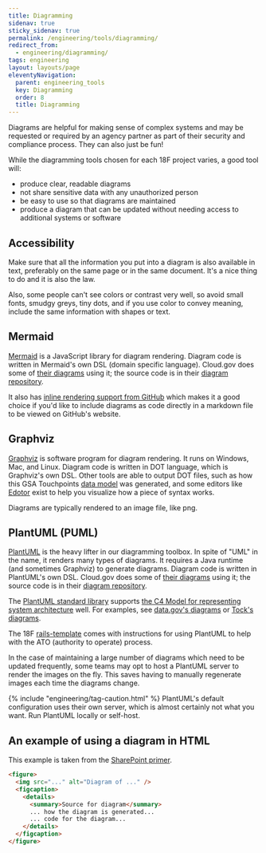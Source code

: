 ```yaml
---
title: Diagramming
sidenav: true
sticky_sidenav: true
permalink: /engineering/tools/diagramming/
redirect_from:
  - engineering/diagramming/
tags: engineering
layout: layouts/page
eleventyNavigation:
  parent: engineering_tools
  key: Diagramming
  order: 8
  title: Diagramming
---
```


Diagrams are helpful for making sense of complex systems and may be requested or required by an agency partner as part of their security and compliance process. They can also just be fun!

While the diagramming tools chosen for each 18F project varies, a good tool will:

- produce clear, readable diagrams
- not share sensitive data with any unauthorized person
- be easy to use so that diagrams are maintained
- produce a diagram that can be updated without needing access to additional systems or software

## Accessibility

Make sure that all the information you put into a diagram is also available in text, preferably on the same page or in the same document. It's a nice thing to do and it is also the law.

Also, some people can't see colors or contrast very well, so avoid small fonts, smudgy greys, tiny dots, and if you use color to convey meaning, include the same information with shapes or text.

## Mermaid

[Mermaid](https://mermaid.js.org/intro/) is a JavaScript library for diagram rendering. Diagram code is written in Mermaid's own DSL (domain specific language). Cloud.gov does some of [their diagrams](https://diagrams.fr.cloud.gov/) using it; the source code is in their [diagram repository](https://github.com/cloud-gov/cg-diagrams).

It also has [inline rendering support from GitHub](https://github.blog/2022-02-14-include-diagrams-markdown-files-mermaid/) which makes it a good choice if you'd like to include diagrams as code directly in a markdown file to be viewed on GitHub's website.

## Graphviz

[Graphviz](https://graphviz.org/) is software program for diagram rendering. It runs on Windows, Mac, and Linux. Diagram code is written in DOT language, which is Graphviz's own DSL. Other tools are able to output DOT files, such as how this GSA Touchpoints [data model](https://github.com/GSA/touchpoints/wiki/Data-Model) was generated, and some editors like [Edotor](https://edotor.net/) exist to help you visualize how a piece of syntax works.

Diagrams are typically rendered to an image file, like png.

## PlantUML (PUML)

[PlantUML](https://plantuml.com/) is the heavy lifter in our diagramming toolbox. In spite of "UML" in the name, it renders many types of diagrams. It requires a Java runtime (and sometimes Graphviz) to generate diagrams. Diagram code is written in PlantUML's own DSL. Cloud.gov does some of [their diagrams](https://diagrams.fr.cloud.gov/) using it; the source code is in their [diagram repository](https://github.com/cloud-gov/cg-diagrams).

The [PlantUML standard library](https://github.com/plantuml-stdlib/C4-PlantUML) supports [the C4 Model for representing system architecture](https://c4model.com/) well. For examples, see [data.gov's diagrams](https://github.com/GSA/datagov-compliance) or [Tock's diagrams](https://github.com/18F/tock/tree/main/docs/diagrams).

The 18F [rails-template](https://github.com/18F/rails-template/tree/main/templates/doc/compliance) comes with instructions for using PlantUML to help with the ATO (authority to operate) process.

In the case of maintaining a large number of diagrams which need to be updated frequently, some teams may opt to host a PlantUML server to render the images on the fly. This saves having to manually regenerate images each time the diagrams change.

{% include "engineering/tag-caution.html" %} PlantUML's default configuration uses their own server, which is almost certainly not what you want. Run PlantUML locally or self-host.

## An example of using a diagram in HTML

This example is taken from the <a href="{{'/engineering/tools/sharepoint/' | url }}">SharePoint primer</a>.

```html
<figure>
  <img src="..." alt="Diagram of ..." />
  <figcaption>
    <details>
      <summary>Source for diagram</summary>
      ... how the diagram is generated...
      ... code for the diagram...
    </details>
  </figcaption>
</figure>
```